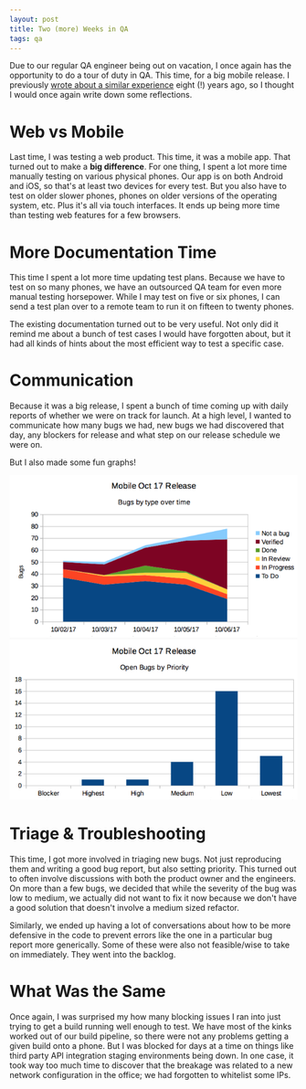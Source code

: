 ```yaml
---
layout: post
title: Two (more) Weeks in QA
tags: qa
---
```


Due to our regular QA engineer being out on vacation, I once again has the
opportunity to do a tour of duty in QA. This time, for a big mobile release.
I previously [wrote about a similar experience](http://chase-seibert.github.io/blog/2009/03/20/my-two-weeks-in-qa.html)
 eight (!) years ago, so I thought I would once again write down some reflections.

# Web vs Mobile

Last time, I was testing a web product. This time, it was a mobile app. That
turned out to make a **big difference**. For one thing, I spent a lot more time
manually testing on various physical phones. Our app is on both Android and iOS,
so that's at least two devices for every test. But you also have to test on
older slower phones, phones on older versions of the operating system, etc. Plus
it's all via touch interfaces. It ends up being more time than testing web
features for a few browsers.

# More Documentation Time

This time I spent a lot more time updating test plans. Because we have to test
on so many phones, we have an outsourced QA team for even more manual testing
horsepower. While I may test on five or six phones, I can send a test plan over
to a remote team to run it on fifteen to twenty phones.

The existing documentation turned out to be very useful. Not only did it remind
me about a bunch of test cases I would have forgotten about, but it had all kinds
of hints about the most efficient way to test a specific case.

# Communication

Because it was a big release, I spent a bunch of time coming up with daily
reports of whether we were on track for launch. At a high level, I wanted to
communicate how many bugs we had, new bugs we had discovered that day, any
blockers for release and what step on our release schedule we were on.

But I also made some fun graphs!

![img](/images/qa_time.png)
![img](/images/qa_type.png)

# Triage & Troubleshooting

This time, I got more involved in triaging new bugs. Not just reproducing them
and writing a good bug report, but also setting priority. This turned out to
often involve discussions with both the product owner and the engineers. On more
than a few bugs, we decided that while the severity of the bug was low to medium,
we actually did not want to fix it now because we don't have a good solution that
doesn't involve a medium sized refactor.

Similarly, we ended up having a lot of conversations about how to be more
defensive in the code to prevent errors like the one in a particular bug report
more generically. Some of these were also not feasible/wise to take on
immediately. They went into the backlog.

# What Was the Same

Once again, I was surprised my how many blocking issues I ran into just trying
to get a build running well enough to test. We have most of the kinks worked
out of our build pipeline, so there were not any problems getting a given
build onto a phone. But I was blocked for days at a time on things like third
party API integration staging environments being down. In one case, it took
way too much time to discover that the breakage was related to a new network
configuration in the office; we had forgotten to whitelist some IPs.
